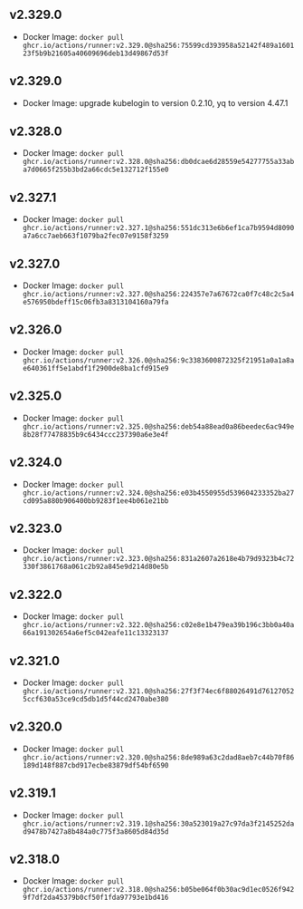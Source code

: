 ## v2.329.0
- Docker Image: `docker pull ghcr.io/actions/runner:v2.329.0@sha256:75599cd393958a52142f489a160123f5b9b21605a40609696deb13d49867d53f`

## v2.329.0
- Docker Image: upgrade kubelogin to version 0.2.10, yq to version 4.47.1

## v2.328.0
- Docker Image: `docker pull ghcr.io/actions/runner:v2.328.0@sha256:db0dcae6d28559e54277755a33aba7d0665f255b3bd2a66cdc5e132712f155e0`

## v2.327.1
- Docker Image: `docker pull ghcr.io/actions/runner:v2.327.1@sha256:551dc313e6b6ef1ca7b9594d8090a7a6cc7aeb663f1079ba2fec07e9158f3259`

## v2.327.0
- Docker Image: `docker pull ghcr.io/actions/runner:v2.327.0@sha256:224357e7a67672ca0f7c48c2c5a4e576950bdeff15c06fb3a8313104160a79fa`

## v2.326.0
- Docker Image: `docker pull ghcr.io/actions/runner:v2.326.0@sha256:9c3383600872325f21951a0a1a8ae640361ff5e1abdf1f2900de8ba1cfd915e9`

## v2.325.0
- Docker Image: `docker pull ghcr.io/actions/runner:v2.325.0@sha256:deb54a88ead0a86beedec6ac949e8b28f77478835b9c6434ccc237390a6e3e4f`

## v2.324.0
- Docker Image: `docker pull ghcr.io/actions/runner:v2.324.0@sha256:e03b4550955d539604233352ba27cd095a880b906400bb9283f1ee4b061e21bb`

## v2.323.0
- Docker Image: `docker pull ghcr.io/actions/runner:v2.323.0@sha256:831a2607a2618e4b79d9323b4c72330f3861768a061c2b92a845e9d214d80e5b`

## v2.322.0
- Docker Image: `docker pull ghcr.io/actions/runner:v2.322.0@sha256:c02e8e1b479ea39b196c3bb0a40a66a191302654a6ef5c042eafe11c13323137`

## v2.321.0
- Docker Image: `docker pull ghcr.io/actions/runner:v2.321.0@sha256:27f3f74ec6f88026491d761270525ccf630a53ce9cd5db1d5f44cd2470abe380`

## v2.320.0
- Docker Image: `docker pull ghcr.io/actions/runner:v2.320.0@sha256:8de989a63c2dad8aeb7c44b70f86189d148f887cbd917ecbe83879df54bf6590`

## v2.319.1
- Docker Image: `docker pull ghcr.io/actions/runner:v2.319.1@sha256:30a523019a27c97da3f2145252dad9478b7427a8b484a0c775f3a8605d84d35d`

## v2.318.0
- Docker Image: `docker pull ghcr.io/actions/runner:v2.318.0@sha256:b05be064f0b30ac9d1ec0526f9429f7df2da45379b0cf50f1fda97793e1bd416`
